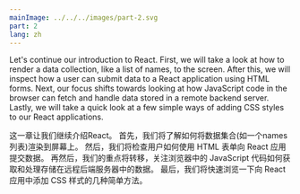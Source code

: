 ```yaml
---
mainImage: ../../../images/part-2.svg
part: 2
lang: zh
---
```


<div class="intro">


Let's continue our introduction to React. First, we will take a look at how to render a data collection, like a list of names, to the screen. After this, we will inspect how a user can submit data to a React application using HTML forms. Next, our focus shifts towards looking at how JavaScript code in the browser can fetch and handle data stored in a remote backend server. Lastly, we will take a quick look at a few simple ways of adding CSS styles to our React applications.

这一章让我们继续介绍React。 首先，我们将了解如何将数据集合(如一个names列表)渲染到屏幕上。 然后，我们将检查用户如何使用 HTML 表单向 React 应用提交数据。 再然后，我们的重点将转移，关注浏览器中的 JavaScript 代码如何获取和处理存储在远程后端服务器中的数据。 最后，我们将快速浏览一下向 React 应用中添加 CSS 样式的几种简单方法。
</div>

